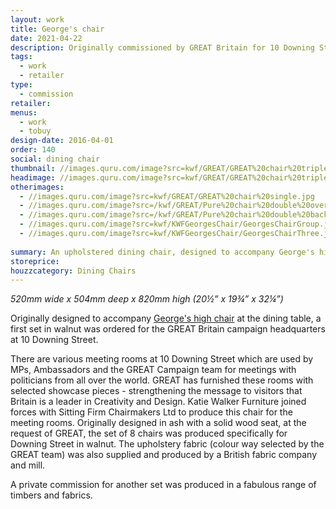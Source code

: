 ```yaml
---
layout: work
title: George's chair
date: 2021-04-22
description: Originally commissioned by GREAT Britain for 10 Downing Street these dining chairs are used by visitors and politicians. Made in walnut and also for a private collection celebrating different woods.
tags:
  - work
  - retailer
type:
  - commission
retailer:
menus:
  - work
  - tobuy
design-date: 2016-04-01
order: 140
social: dining chair
thumbnail: //images.quru.com/image?src=kwf/GREAT/GREAT%20chair%20triple.jpg&width=175&height=175&fill=auto
headimage: //images.quru.com/image?src=kwf/GREAT/GREAT%20chair%20triple.jpg&fill=auto
otherimages:
  - //images.quru.com/image?src=kwf/GREAT/GREAT%20chair%20single.jpg
  - //images.quru.com/image?src=/kwf/GREAT/Pure%20chair%20double%20overlap.jpg
  - //images.quru.com/image?src=/kwf/GREAT/Pure%20chair%20double%20back%20to%20back.jpg
  - //images.quru.com/image?src=kwf/KWFGeorgesChair/GeorgesChairGroup.jpg&left=0.05
  - //images.quru.com/image?src=kwf/KWFGeorgesChair/GeorgesChairThree.jpg
  
summary: An upholstered dining chair, designed to accompany George's high chair.
storeprice:
houzzcategory: Dining Chairs
---
```


_520mm wide x 504mm deep x 820mm high (20&frac12;&rdquo; x  19&frac34;&rdquo; x 32&frac14;&rdquo;)_  

Originally designed to accompany [George's high chair](/furniture/georgeshighchair.html "George's high chair") at the dining table, a first set in walnut was ordered for the GREAT Britain campaign headquarters at 10 Downing Street.

There are various meeting rooms at 10 Downing Street which are used by MPs, Ambassadors and the GREAT Campaign team for meetings with politicians from all over the world. GREAT has furnished these rooms with selected showcase pieces - strengthening the message to visitors that Britain is a leader in Creativity and Design. Katie Walker Furniture joined forces with Sitting Firm Chairmakers Ltd to produce this chair for the meeting rooms. Originally designed in ash with a solid wood seat, at the request of GREAT, the set of 8 chairs was produced specifically for Downing Street in walnut. The upholstery fabric (colour way selected by the GREAT team) was also supplied and produced by a British fabric company and mill.

A private commission for another set was produced in a fabulous range of timbers and fabrics.
